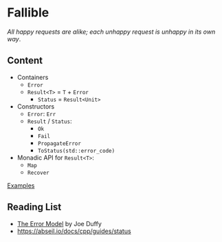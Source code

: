 # Fallible

_All happy requests are alike; each unhappy request is unhappy in its own way_.

## Content

- Containers
  - `Error`
  - `Result<T>` = `T` + `Error`
    - `Status` = `Result<Unit>`
- Constructors
  - `Error`: `Err`
  - `Result` / `Status`:
    - `Ok`
    - `Fail`
    - `PropagateError`
    - `ToStatus(std::error_code)`
- Monadic API for `Result<T>`:
  - `Map`
  - `Recover`

[Examples](examples/main.cpp)

## Reading List

- [The Error Model](http://joeduffyblog.com/2016/02/07/the-error-model/) by Joe Duffy
- https://abseil.io/docs/cpp/guides/status

